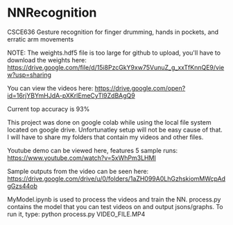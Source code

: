 # NNRecognition
CSCE636 Gesture recognition for finger drumming, hands in pockets, and erratic arm movements

NOTE: The weights.hdf5 file is too large for github to upload, you'll have to download the weights here:
https://drive.google.com/file/d/15i8PzcGkY9xw75VunuZ_g_xxTfKnnQE9/view?usp=sharing

You can view the videos here:
https://drive.google.com/open?id=16rjYBYmHJdA-pXKrlEmeCyTl9ZdBAgQ9

Current top accuracy is 93%

This project was done on google colab while using the local file system located on google drive. Unfortunatley setup will not be easy cause of that. I will have to share my folders that contain my videos and other files.

Youtube demo can be viewed here, features 5 sample runs: 
https://www.youtube.com/watch?v=5xWhPm3LHMI

Sample outputs from the video can be seen here:
https://drive.google.com/drive/u/0/folders/1aZH099A0LhGzhskiomMWcpAdgGzs44ob

MyModel.ipynb is used to process the videos and train the NN. process.py contains the model that you can test videos on and output jsons/graphs. To run it, type: python process.py VIDEO_FILE.MP4
